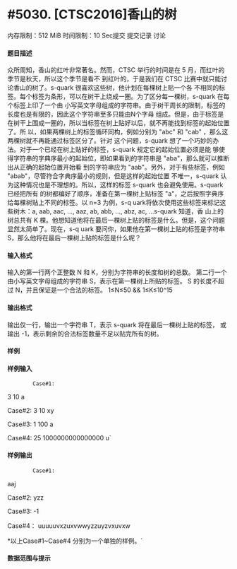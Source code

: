 
# #5030. [CTSC2016]香山的树
内存限制：512 MiB 时间限制：10 Sec提交 提交记录 讨论
#### 题目描述
众所周知，香山的红叶非常著名。然而，CTSC 举行的时间是在 5 月，而红叶的季节是秋天，所以这个季节是看不
到红叶的，于是我们在 CTSC 比赛中就只能讨论香山的树了。s-quark 很喜欢这些树，他计划在每棵树上贴一个各
不相同的标签。每个标签为条形，可以在树干上绕成一圈。为了区分每一棵树，s-quark 在每个标签上印了一个由
小写英文字母组成的字符串。由于树干周长的限制，标签的长度也是有限的，因此这个字符串至多只能由N个字母
组成。但是，由于标签是在树干上围成一圈的，所以当标签在树上贴好以后，就不再能找到标签的起始位置了。所
以，如果两棵树上的标签循环同构，例如分别为 "abc" 和 "cab" ，那么这两棵树就不再能通过标签区分了。针对
这个问题，s-quark 想了一个巧妙的办法。对于一个已经在树上贴好的标签，s-quark 规定它的起始位置必须是能
够使得字符串的字典序最小的起始位，即如果看到的字符串是 "aba"，那么就可以推断出从正确的起始位置开始看
到的字符串应为 "aab"。另外，对于有些标签，例如 "abab"，尽管符合字典序最小的规则，但是这样的起始位置
不唯一，s-quark 认为这种情况也是不理想的。所以，这样的标签 s-quark 也会避免使用。s-quark 已经把所有
的树都编好了顺序，准备在第一棵树上贴标签 "a"，之后按照字典序给每棵树贴上不同的标签。以 n=3 为例，s-q
uark将依次使用这些标签来标记这些树木：a, aab, aac, …, aaz, ab, abb, …, abz, ac, …s-quark 知道，香
山上的树总共有 K 棵。他想知道他将在最后一棵树上贴的标签是什么。但是，这个问题显然太简单了。现在，s-q
uark 要问你，如果他在第一棵树上贴的标签是字符串 S，那么他将在最后一棵树上贴的标签是什么呢？

#### 输入格式
输入的第一行两个正整数 N 和 K，分别为字符串的长度和树的总数。
第二行一个由小写英文字母组成的字符串 S，表示在第一棵树上所贴的标签。
S 的长度不超过 N，并且保证是一个合法的标签。
1≤N≤50 && 1≤K≤10^15

#### 输出格式
输出仅一行，输出一个字符串 T，表示 s-quark 将在最后一棵树上贴的标签，
或输出 -1，表示剩余的合法标签数量不足以贴完所有的树。

#### 样例

#### 样例输入

			Case#1: 
3 10
a

Case#2: 
3 10
xy

Case#3: 
1 100
a

Case#4: 
25 1000000000000000
u`
#### 样例输出

			Case#1: 
aaj

Case#2: 
yzz

Case#3: 
-1

Case#4：
uuuuuvxzuxvwwyzzuyzvxuvxw

*以上Case#1~Case#4 分别为一个单独的样例。`
#### 数据范围与提示

